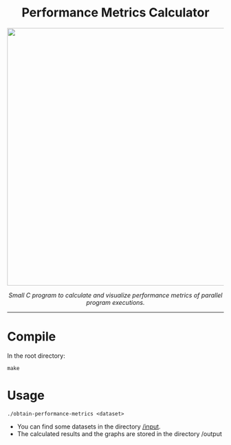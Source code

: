 <h1 align="center">Performance Metrics Calculator</h1>
<div align="center">
  <img width="600" src="https://user-images.githubusercontent.com/33251573/215927313-63a73a9d-0942-480b-bfee-b05d0cec2807.png">
  <p align="center"><i>Small C program to calculate and visualize performance metrics of parallel program executions.</i></p>
</div>

---

# Compile
In the root directory:
```
make
```

# Usage
```
./obtain-performance-metrics <dataset>
```
- You can find some datasets in the directory [/input](https://github.com/Botxan/Performance-metrics-calculator/tree/main/input).
- The calculated results and the graphs are stored in the directory /output